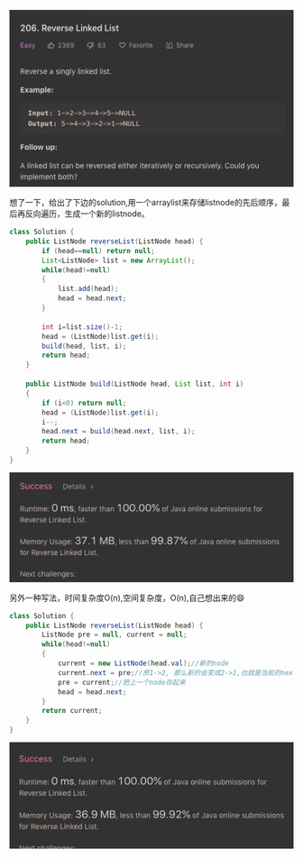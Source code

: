 ![GitHub Logo](/image/206.1.png)

想了一下，给出了下边的solution,用一个arraylist来存储listnode的先后顺序，最后再反向遍历，生成一个新的listnode。

```java
class Solution {
    public ListNode reverseList(ListNode head) {
        if (head==null) return null;
        List<ListNode> list = new ArrayList();        
        while(head!=null)
        {         
            list.add(head);
            head = head.next;
        }
                
        int i=list.size()-1;
        head = (ListNode)list.get(i);
        build(head, list, i);
        return head;
    }
    
    public ListNode build(ListNode head, List list, int i)
    {
        if (i<0) return null;
        head = (ListNode)list.get(i);
        i--;
        head.next = build(head.next, list, i);
        return head;
    }
}
```

![GitHub Logo](/image/206.2.png)


另外一种写法，时间复杂度O(n),空间复杂度，O(n),自己想出来的😄

```java
class Solution {
    public ListNode reverseList(ListNode head) {                    
        ListNode pre = null, current = null;        
        while(head!=null)
        {  
            current = new ListNode(head.val);//新的node           
            current.next = pre;//原1->2, 那么新的会变成2->1,也就是当前的next=上一个
            pre = current;//把上一个node存起来
            head = head.next;            
        }
        return current;
    }
}
```

![GitHub Logo](/image/206.3.png)